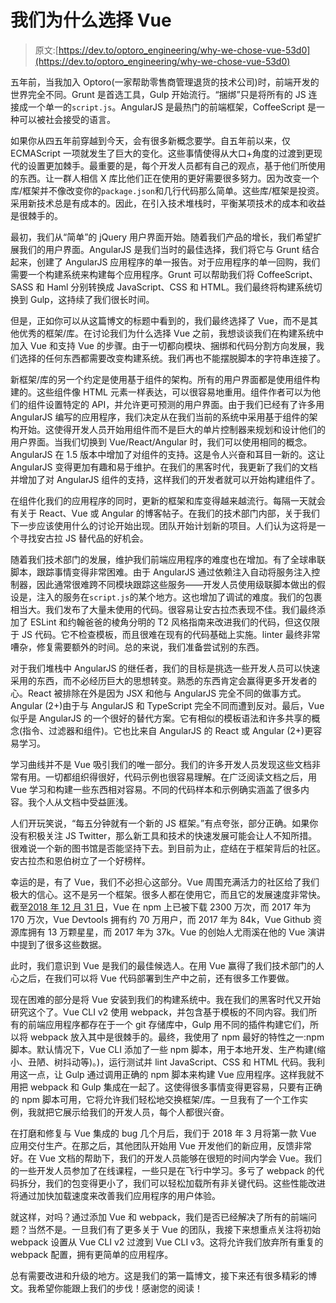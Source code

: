 # 我们为什么选择 Vue

> 原文:[https://dev.to/optoro_engineering/why-we-chose-vue-53d0](https://dev.to/optoro_engineering/why-we-chose-vue-53d0)

五年前，当我加入 Optoro(一家帮助零售商管理退货的技术公司)时，前端开发的世界完全不同。Grunt 是首选工具，Gulp 开始流行。“捆绑”只是将所有的 JS 连接成一个单一的`script.js`。AngularJS 是最热门的前端框架，CoffeeScript 是一种可以被社会接受的语言。

如果你从四五年前穿越到今天，会有很多新概念要学。自五年前以来，仅 ECMAScript 一项就发生了巨大的变化。这些事情使得从大口+角度的过渡到更现代的设置更加棘手。最重要的是，每个开发人员都有自己的观点，基于他们所使用的东西。让一群人相信 X 库比他们正在使用的更好需要很多努力。因为改变一个库/框架并不像改变你的`package.json`和几行代码那么简单。这些库/框架是投资。采用新技术总是有成本的。因此，在引入技术堆栈时，平衡某项技术的成本和收益是很棘手的。

最初，我们从“简单”的 jQuery 用户界面开始。随着我们产品的增长，我们希望扩展我们的用户界面。AngularJS 是我们当时的最佳选择，我们将它与 Grunt 结合起来，创建了 AngularJS 应用程序的单一报告。对于应用程序的单一回购，我们需要一个构建系统来构建每个应用程序。Grunt 可以帮助我们将 CoffeeScript、SASS 和 Haml 分别转换成 JavaScript、CSS 和 HTML。我们最终将构建系统切换到 Gulp，这持续了我们很长时间。

但是，正如你可以从这篇博文的标题中看到的，我们最终选择了 Vue，而不是其他优秀的框架/库。在讨论我们为什么选择 Vue 之前，我想谈谈我们在构建系统中加入 Vue 和支持 Vue 的步骤。由于一切都向模块、捆绑和代码分割方向发展，我们选择的任何东西都需要改变构建系统。我们再也不能摆脱脚本的字符串连接了。

新框架/库的另一个约定是使用基于组件的架构。所有的用户界面都是使用组件构建的。这些组件像 HTML 元素一样表达，可以很容易地重用。组件作者可以为他们的组件设置特定的 API，并允许更可预测的用户界面。由于我们已经有了许多用 AngularJS 编写的应用程序，我们决定从在我们当前的系统中采用基于组件的架构开始。这使得开发人员开始用组件而不是巨大的单片控制器来规划和设计他们的用户界面。当我们切换到 Vue/React/Angular 时，我们可以使用相同的概念。AngularJS 在 1.5 版本中增加了对组件的支持。这是令人兴奋和耳目一新的。这让 AngularJS 变得更加有趣和易于维护。在我们的黑客时代，我更新了我们的文档并增加了对 AngularJS 组件的支持，这样我们的开发者就可以开始构建组件了。

在组件化我们的应用程序的同时，更新的框架和库变得越来越流行。每隔一天就会有关于 React、Vue 或 Angular 的博客帖子。在我们的技术部门内部，关于我们下一步应该使用什么的讨论开始出现。团队开始计划新的项目。人们认为这将是一个寻找安古拉 JS 替代品的好机会。

随着我们技术部门的发展，维护我们前端应用程序的难度也在增加。有了全球串联脚本，跟踪事情变得非常困难。由于 AngularJS 通过依赖注入自动将服务注入控制器，因此通常很难跨不同模块跟踪这些服务——开发人员使用级联脚本做出的假设是，注入的服务在`script.js`的某个地方。这也增加了调试的难度。我们的包裹相当大。我们发布了大量未使用的代码。很容易让安古拉杰表现不佳。我们最终添加了 ESLint 和约翰爸爸的棱角分明的 T2 风格指南来改进我们的代码，但这仅限于 JS 代码。它不检查模板，而且很难在现有的代码基础上实施。linter 最终非常嘈杂，修复需要额外的时间。总的来说，我们准备尝试别的东西。

对于我们堆栈中 AngularJS 的继任者，我们的目标是挑选一些开发人员可以快速采用的东西，而不必经历巨大的思想转变。熟悉的东西肯定会赢得更多开发者的心。React 被排除在外是因为 JSX 和他与 AngularJS 完全不同的做事方式。Angular (2+)由于与 AngularJS 和 TypeScript 完全不同而遭到反对。最后，Vue 似乎是 AngularJS 的一个很好的替代方案。它有相似的模板语法和许多共享的概念(指令、过滤器和组件)。它也比来自 AngularJS 的 React 或 Angular (2+)更容易学习。

学习曲线并不是 Vue 吸引我们的唯一部分。我们的许多开发人员发现这些文档非常有用。一切都组织得很好，代码示例也很容易理解。在广泛阅读文档之后，用 Vue 学习和构建一些东西相对容易。不同的代码样本和示例确实涵盖了很多内容。我个人从文档中受益匪浅。

人们开玩笑说，“每五分钟就有一个新的 JS 框架。”有点夸张，部分正确。如果你没有积极关注 JS Twitter，那么新工具和技术的快速发展可能会让人不知所措。很难说一个新的图书馆是否能坚持下去。到目前为止，症结在于框架背后的社区。安古拉杰和恩伯树立了一个好榜样。

幸运的是，有了 Vue，我们不必担心这部分。Vue 周围充满活力的社区给了我们极大的信心。这不是另一个框架。很多人都在使用它，而且它的发展速度非常快。截至[2018 年 12 月 31 日](https://npm-stat.com/charts.html?package=vue&from=2018-01-01&to=2018-12-31)，Vue 在 npm 上已被下载 2300 万次，而 2017 年为 170 万次，Vue Devtools 拥有约 70 万用户，而 2017 年为 84k，Vue Github 资源库拥有 13 万颗星星，而 2017 年为 37k。Vue 的创始人尤雨溪在他的 Vue 演讲中提到了很多这些数据。

此时，我们意识到 Vue 是我们的最佳候选人。在用 Vue 赢得了我们技术部门的人心之后，在我们可以将 Vue 代码部署到生产中之前，还有很多工作要做。

现在困难的部分是将 Vue 安装到我们的构建系统中。我在我们的黑客时代又开始研究这个了。Vue CLI v2 使用 webpack，并包含基于模板的不同内容。我们所有的前端应用程序都存在于一个 git 存储库中，Gulp 用不同的插件构建它们，所以将 webpack 放入其中是很棘手的。最终，我使用了 npm 最好的特性之一:npm 脚本。默认情况下，Vue CLI 添加了一些 npm 脚本，用于本地开发、生产构建(缩小、丑陋、树抖动等)。)，运行测试并 lint JavaScript、CSS 和 HTML 代码。我利用这一点，让 Gulp 通过调用正确的 npm 脚本来构建 Vue 应用程序。这样我就不用把 webpack 和 Gulp 集成在一起了。这使得很多事情变得更容易，只要有正确的 npm 脚本可用，它将允许我们轻松地交换框架/库。一旦我有了一个工作实例，我就把它展示给我们的开发人员，每个人都很兴奋。

在打磨和修复与 Vue 集成的 bug 几个月后，我们于 2018 年 3 月将第一款 Vue 应用交付生产。在那之后，其他团队开始用 Vue 开发他们的新应用，反馈非常好。在 Vue 文档的帮助下，我们的开发人员能够在很短的时间内学会 Vue。我们的一些开发人员参加了在线课程，一些只是在飞行中学习。多亏了 webpack 的代码拆分，我们的包变得更小了，我们可以轻松加载所有非关键代码。这些性能改进将通过加快加载速度来改善我们应用程序的用户体验。

就这样，对吗？通过添加 Vue 和 webpack，我们是否已经解决了所有的前端问题？当然不是。一旦我们有了更多关于 Vue 的团队，我接下来想重点关注将初始 webpack 设置从 Vue CLI v2 过渡到 Vue CLI v3。这将允许我们放弃所有重复的 webpack 配置，拥有更简单的应用程序。

总有需要改进和升级的地方。这是我们的第一篇博文，接下来还有很多精彩的博文。我希望你能跟上我们的步伐！感谢您的阅读！